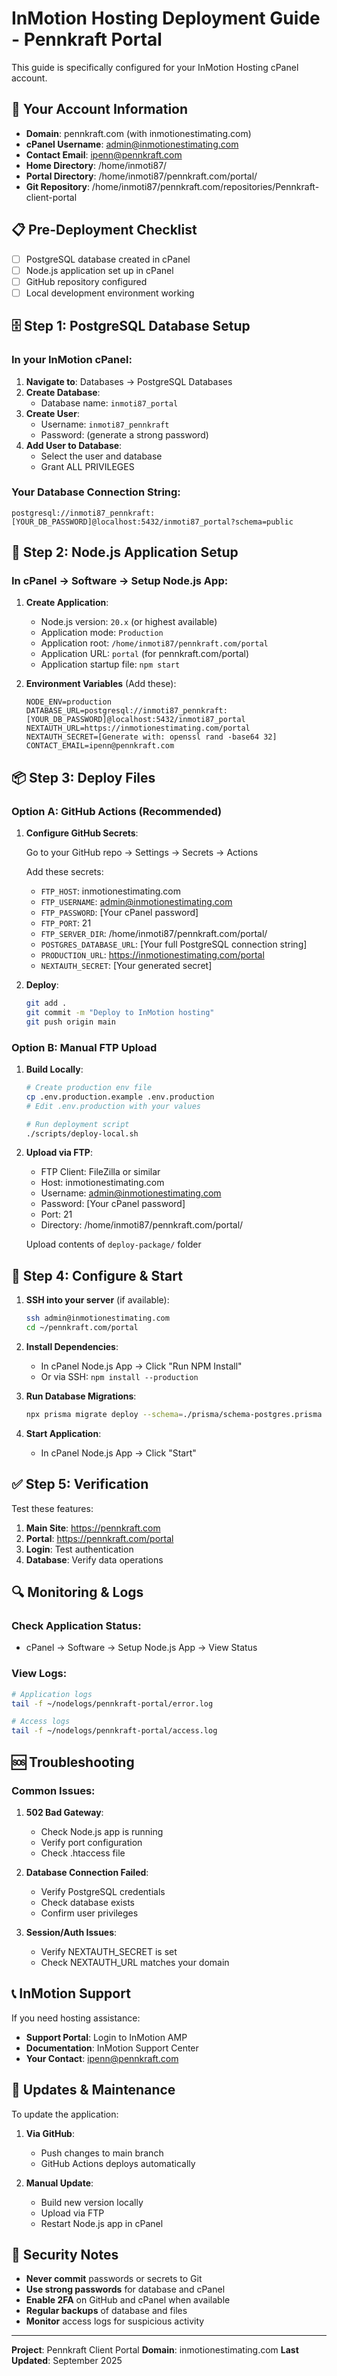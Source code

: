 # InMotion Hosting Deployment Guide - Pennkraft Portal

This guide is specifically configured for your InMotion Hosting cPanel account.

## 🔑 Your Account Information

- **Domain**: pennkraft.com (with inmotionestimating.com)
- **cPanel Username**: admin@inmotionestimating.com
- **Contact Email**: ipenn@pennkraft.com
- **Home Directory**: /home/inmoti87/
- **Portal Directory**: /home/inmoti87/pennkraft.com/portal/
- **Git Repository**: /home/inmoti87/pennkraft.com/repositories/Pennkraft-client-portal

## 📋 Pre-Deployment Checklist

- [ ] PostgreSQL database created in cPanel
- [ ] Node.js application set up in cPanel
- [ ] GitHub repository configured
- [ ] Local development environment working

## 🗄️ Step 1: PostgreSQL Database Setup

### In your InMotion cPanel:

1. **Navigate to**: Databases → PostgreSQL Databases
2. **Create Database**:
   - Database name: `inmoti87_portal`
3. **Create User**:
   - Username: `inmoti87_pennkraft`
   - Password: (generate a strong password)
4. **Add User to Database**:
   - Select the user and database
   - Grant ALL PRIVILEGES

### Your Database Connection String:
```
postgresql://inmoti87_pennkraft:[YOUR_DB_PASSWORD]@localhost:5432/inmoti87_portal?schema=public
```

## 🚀 Step 2: Node.js Application Setup

### In cPanel → Software → Setup Node.js App:

1. **Create Application**:
   - Node.js version: `20.x` (or highest available)
   - Application mode: `Production`
   - Application root: `/home/inmoti87/pennkraft.com/portal`
   - Application URL: `portal` (for pennkraft.com/portal)
   - Application startup file: `npm start`

2. **Environment Variables** (Add these):
   ```
   NODE_ENV=production
   DATABASE_URL=postgresql://inmoti87_pennkraft:[YOUR_DB_PASSWORD]@localhost:5432/inmoti87_portal
   NEXTAUTH_URL=https://inmotionestimating.com/portal
   NEXTAUTH_SECRET=[Generate with: openssl rand -base64 32]
   CONTACT_EMAIL=ipenn@pennkraft.com
   ```

## 📦 Step 3: Deploy Files

### Option A: GitHub Actions (Recommended)

1. **Configure GitHub Secrets**:

   Go to your GitHub repo → Settings → Secrets → Actions

   Add these secrets:
   - `FTP_HOST`: inmotionestimating.com
   - `FTP_USERNAME`: admin@inmotionestimating.com
   - `FTP_PASSWORD`: [Your cPanel password]
   - `FTP_PORT`: 21
   - `FTP_SERVER_DIR`: /home/inmoti87/pennkraft.com/portal/
   - `POSTGRES_DATABASE_URL`: [Your full PostgreSQL connection string]
   - `PRODUCTION_URL`: https://inmotionestimating.com/portal
   - `NEXTAUTH_SECRET`: [Your generated secret]

2. **Deploy**:
   ```bash
   git add .
   git commit -m "Deploy to InMotion hosting"
   git push origin main
   ```

### Option B: Manual FTP Upload

1. **Build Locally**:
   ```bash
   # Create production env file
   cp .env.production.example .env.production
   # Edit .env.production with your values

   # Run deployment script
   ./scripts/deploy-local.sh
   ```

2. **Upload via FTP**:
   - FTP Client: FileZilla or similar
   - Host: inmotionestimating.com
   - Username: admin@inmotionestimating.com
   - Password: [Your cPanel password]
   - Port: 21
   - Directory: /home/inmoti87/pennkraft.com/portal/

   Upload contents of `deploy-package/` folder

## 🔧 Step 4: Configure & Start

1. **SSH into your server** (if available):
   ```bash
   ssh admin@inmotionestimating.com
   cd ~/pennkraft.com/portal
   ```

2. **Install Dependencies**:
   - In cPanel Node.js App → Click "Run NPM Install"
   - Or via SSH: `npm install --production`

3. **Run Database Migrations**:
   ```bash
   npx prisma migrate deploy --schema=./prisma/schema-postgres.prisma
   ```

4. **Start Application**:
   - In cPanel Node.js App → Click "Start"

## ✅ Step 5: Verification

Test these features:

1. **Main Site**: https://pennkraft.com
2. **Portal**: https://pennkraft.com/portal
3. **Login**: Test authentication
4. **Database**: Verify data operations

## 🔍 Monitoring & Logs

### Check Application Status:
- cPanel → Software → Setup Node.js App → View Status

### View Logs:
```bash
# Application logs
tail -f ~/nodelogs/pennkraft-portal/error.log

# Access logs
tail -f ~/nodelogs/pennkraft-portal/access.log
```

## 🆘 Troubleshooting

### Common Issues:

1. **502 Bad Gateway**:
   - Check Node.js app is running
   - Verify port configuration
   - Check .htaccess file

2. **Database Connection Failed**:
   - Verify PostgreSQL credentials
   - Check database exists
   - Confirm user privileges

3. **Session/Auth Issues**:
   - Verify NEXTAUTH_SECRET is set
   - Check NEXTAUTH_URL matches your domain

## 📞 InMotion Support

If you need hosting assistance:
- **Support Portal**: Login to InMotion AMP
- **Documentation**: InMotion Support Center
- **Your Contact**: ipenn@pennkraft.com

## 🔄 Updates & Maintenance

To update the application:

1. **Via GitHub**:
   - Push changes to main branch
   - GitHub Actions deploys automatically

2. **Manual Update**:
   - Build new version locally
   - Upload via FTP
   - Restart Node.js app in cPanel

## 🔐 Security Notes

- **Never commit** passwords or secrets to Git
- **Use strong passwords** for database and cPanel
- **Enable 2FA** on GitHub and cPanel when available
- **Regular backups** of database and files
- **Monitor** access logs for suspicious activity

---

**Project**: Pennkraft Client Portal
**Domain**: inmotionestimating.com
**Last Updated**: September 2025